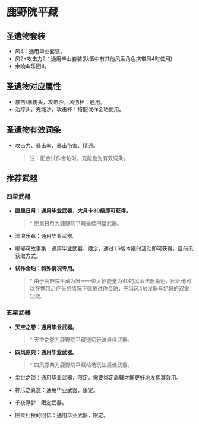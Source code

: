 
# 鹿野院平藏

## 圣遗物套装

- 风4：通用毕业套装。
- 风2+攻击力2：通用毕业套装(队伍中有其他风系角色携带风4时使用)
- 余响4/乐团4。

## 圣遗物对应属性

- 暴击/暴伤头，攻击沙，风伤杯：通用。
- 治疗头，充能沙，攻击杯：搭配试作金珀使用。

## 圣遗物有效词条

- 攻击力、暴击率、暴击伤害、精通。

  > 注：配合试作金珀时，充能也为有效词条。  

## 推荐武器

### 四星武器

- **匣里日月：通用毕业武器，大月卡30级即可获得。**

  > \* 匣里日月为鹿野院平藏最佳四星武器。  

- 流浪乐章：通用毕业武器。
- 嘟嘟可故事集：通用毕业武器，限定，通过1.6版本限时活动即可获得，目前无获取方式。
- **试作金珀：特殊情况专用。**

  > \* 由于鹿野院平藏为唯一一位大招能量为40的风系法器角色，因此他可以在携带治疗头的情况下佩戴试作金珀，充当风4触发器与奶妈的双重功能。  

### 五星武器

- **天空之卷：通用毕业武器。**

  > \* 天空之卷为鹿野院平藏速切玩法最佳武器。  

- **四风原典：通用毕业武器。**

  > \* 四风原典为鹿野院平藏站场玩法最佳武器。  

- 尘世之锁：通用毕业武器，限定。需要绑定盾辅才能更好地发挥其效用。
- 神乐之真意：通用毕业武器，限定。
- 千夜浮梦：限定武器。
- 图莱杜拉的回忆：通用毕业武器，限定。
